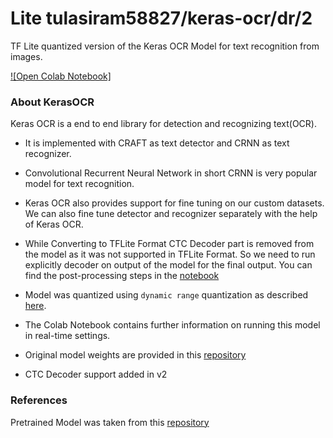 # Lite tulasiram58827/keras-ocr/dr/2

TF Lite quantized version of the Keras OCR Model for text recognition from images.

<!-- parent-model: tulasiram58827/keras-ocr/2 -->
<!-- asset-path: https://github.com/tulasiram58827/ocr_tflite/releases/download/v0.2/keras_ocr_dr_ctc.tar.xz -->

[![Open Colab Notebook]](https://colab.research.google.com/github/tulasiram58827/ocr_tflite/blob/main/colabs/KERAS_OCR_TFLITE.ipynb)

### About KerasOCR

Keras OCR is a end to end library for detection and recognizing text(OCR).

- It is implemented with CRAFT as text detector and CRNN as text recognizer.

- Convolutional Recurrent Neural Network in short CRNN is very popular model for text recognition.

- Keras OCR also provides support for fine tuning on our custom datasets. We can also fine tune detector and recognizer separately with the help of Keras OCR.

- While Converting to TFLite Format CTC Decoder part is removed from the model as it was not supported in TFLite Format. So we need to run explicitly decoder on output of the model for the final output. You can find the post-processing steps in the [notebook](https://colab.research.google.com/github/tulasiram58827/ocr_tflite/blob/main/colabs/KERAS_OCR_TFLITE.ipynb)

- Model was quantized using `dynamic range` quantization as described [here](https://www.tensorflow.org/lite/performance/post_training_quant).

- The Colab Notebook contains further information on running this model in real-time settings.

- Original model weights are provided in this [repository](https://github.com/faustomorales/keras-ocr)

- CTC Decoder support added in v2

### References

Pretrained Model was taken from this [repository](https://github.com/faustomorales/keras-ocr)  
